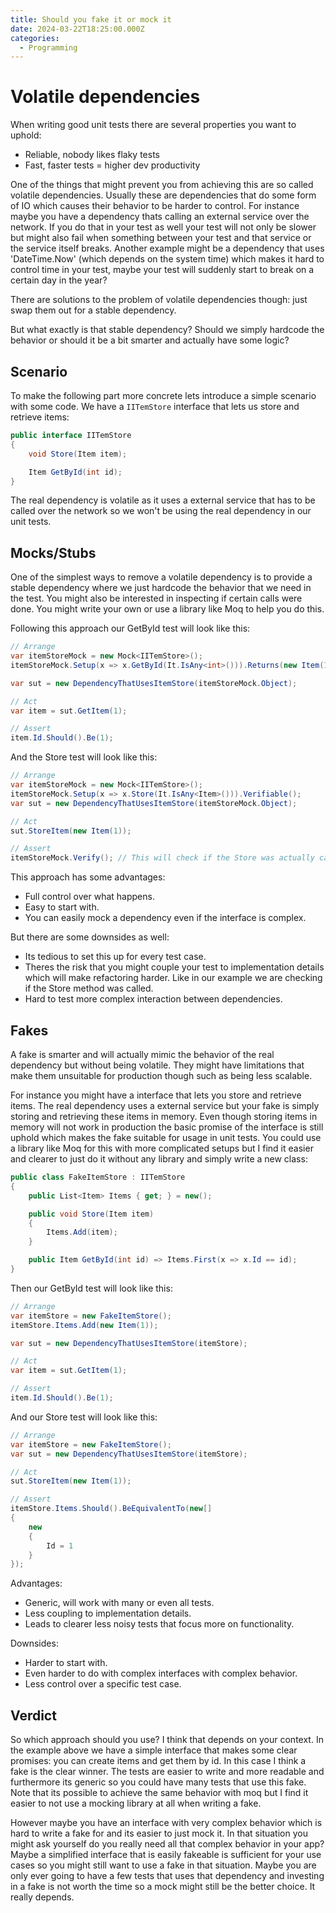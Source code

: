 ```yaml
---
title: Should you fake it or mock it
date: 2024-03-22T18:25:00.000Z
categories:
  - Programming
---
```


# Volatile dependencies
When writing good unit tests there are several properties you want to uphold:
- Reliable, nobody likes flaky tests
- Fast, faster tests = higher dev productivity

One of the things that might prevent you from achieving this are so called volatile dependencies. Usually these are dependencies that do some form of IO which causes their behavior to be harder to control. For instance maybe you have a dependency thats calling an external service over the network. If you do that in your test as well your test will not only be slower but might also fail when something between your test and that service or the service itself breaks. Another example might be a dependency that uses 'DateTime.Now' (which depends on the system time) which makes it hard to control time in your test, maybe your test will suddenly start to break on a certain day in the year?

There are solutions to the problem of volatile dependencies though: just swap them out for a stable dependency.

But what exactly is that stable dependency? Should we simply hardcode the behavior or should it be a bit smarter and actually have some logic?

## Scenario
To make the following part more concrete lets introduce a simple scenario with some code. We have a `IITemStore` interface that lets us store and retrieve items:

```cs
public interface IITemStore
{
    void Store(Item item);

    Item GetById(int id);
}
```

The real dependency is volatile as it uses a external service that has to be called over the network so we won't be using the real dependency in our unit tests.

## Mocks/Stubs
One of the simplest ways to remove a volatile dependency is to provide a stable dependency where we just hardcode the behavior that we need in the test. You might also be interested in inspecting if certain calls were done. You might write your own or use a library like Moq to help you do this.

Following this approach our GetById test will look like this:
```cs
// Arrange
var itemStoreMock = new Mock<IITemStore>();
itemStoreMock.Setup(x => x.GetById(It.IsAny<int>())).Returns(new Item(1));

var sut = new DependencyThatUsesItemStore(itemStoreMock.Object);

// Act
var item = sut.GetItem(1);

// Assert
item.Id.Should().Be(1);
```

And the Store test will look like this:
```cs
// Arrange
var itemStoreMock = new Mock<IITemStore>();
itemStoreMock.Setup(x => x.Store(It.IsAny<Item>())).Verifiable();
var sut = new DependencyThatUsesItemStore(itemStoreMock.Object);

// Act
sut.StoreItem(new Item(1));

// Assert
itemStoreMock.Verify(); // This will check if the Store was actually called due to the setup being Verifiable.
```

This approach has some advantages:
- Full control over what happens.
- Easy to start with.
- You can easily mock a dependency even if the interface is complex.

But there are some downsides as well:
- Its tedious to set this up for every test case.
- Theres the risk that you might couple your test to implementation details which will make refactoring harder. Like in our example we are checking if the Store method was called.
- Hard to test more complex interaction between dependencies.

## Fakes
A fake is smarter and will actually mimic the behavior of the real dependency but without being volatile. They might have limitations that make them unsuitable for production though such as being less scalable.

For instance you might have a interface that lets you store and retrieve items. The real dependency uses a external service but your fake is simply storing and retrieving these items in memory. Even though storing items in memory will not work in production the basic promise of the interface is still uphold which makes the fake suitable for usage in unit tests. You could use a library like Moq for this with more complicated setups but I find it easier and clearer to just do it without any library and simply write a new class:

```cs
public class FakeItemStore : IITemStore
{
    public List<Item> Items { get; } = new();

    public void Store(Item item)
    {
        Items.Add(item);
    }

    public Item GetById(int id) => Items.First(x => x.Id == id);
}
```

Then our GetById test will look like this:
```cs
// Arrange
var itemStore = new FakeItemStore();
itemStore.Items.Add(new Item(1));

var sut = new DependencyThatUsesItemStore(itemStore);

// Act
var item = sut.GetItem(1);

// Assert
item.Id.Should().Be(1);
```

And our Store test will look like this:
```cs
// Arrange
var itemStore = new FakeItemStore();
var sut = new DependencyThatUsesItemStore(itemStore);

// Act
sut.StoreItem(new Item(1));

// Assert
itemStore.Items.Should().BeEquivalentTo(new[]
{
    new
    {
        Id = 1
    }
});
```

Advantages:
- Generic, will work with many or even all tests.
- Less coupling to implementation details.
- Leads to clearer less noisy tests that focus more on functionality.

Downsides:
- Harder to start with.
- Even harder to do with complex interfaces with complex behavior.
- Less control over a specific test case.

## Verdict
So which approach should you use? I think that depends on your context. In the example above we have a simple interface that makes some clear promises: you can create items and get them by id. In this case I think a fake is the clear winner. The tests are easier to write and more readable and furthermore its generic so you could have many tests that use this fake. Note that its possible to achieve the same behavior with moq but I find it easier to not use a mocking library at all when writing a fake.

However maybe you have an interface with very complex behavior which is hard to write a fake for and its easier to just mock it. In that situation you might ask yourself do you really need all that complex behavior in your app? Maybe a simplified interface that is easily fakeable is sufficient for your use cases so you might still want to use a fake in that situation. Maybe you are only ever going to have a few tests that uses that dependency and investing in a fake is not worth the time so a mock might still be the better choice. It really depends.
